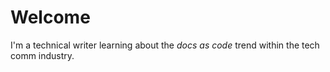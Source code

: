 # Welcome
I'm a technical writer learning about the _docs as code_ trend within the tech comm industry.
